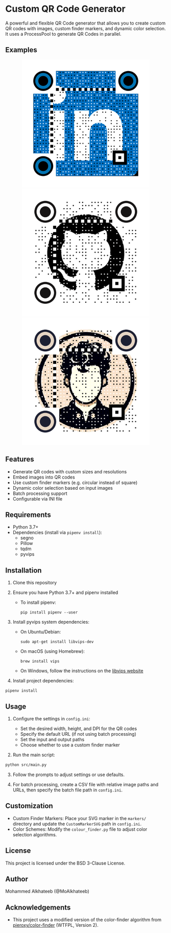 # Custom QR Code Generator

A powerful and flexible QR Code generator that allows you to create custom QR codes with images, custom finder markers, and dynamic color selection. It uses a ProcessPool to generate QR Codes in parallel.

## Examples
<p align="middle"> 
<img src="src/output/QR_circular_linkedin.png" alt="Linkedin Example" width=400>
<img src="src/output/QR_circular_github.png" alt="Github Example" width=400>
<img src="src/output/QR_circular_MoAlkhateebAvatar.png" alt="Avatar Example" width=400>
</p>

## Features

- Generate QR codes with custom sizes and resolutions
- Embed images into QR codes
- Use custom finder markers (e.g. circular instead of square)
- Dynamic color selection based on input images
- Batch processing support
- Configurable via INI file

## Requirements

- Python 3.7+
- Dependencies (install via `pipenv install`):
  - segno
  - Pillow
  - tqdm
  - pyvips

## Installation

1. Clone this repository
2. Ensure you have Python 3.7+ and pipenv installed
   - To install pipenv:
      ```
      pip install pipenv --user
      ```

3. Install pyvips system dependencies:
   - On Ubuntu/Debian:
     ```
     sudo apt-get install libvips-dev
     ```
   - On macOS (using Homebrew):
     ```
     brew install vips
     ```
   - On Windows, follow the instructions on the [libvips website](https://github.com/libvips/libvips/wiki/Build-for-Windows)

4. Install project dependencies:
  ```
  pipenv install
  ```

## Usage

1. Configure the settings in `config.ini`:
   - Set the desired width, height, and DPI for the QR codes
   - Specify the default URL (if not using batch processing)
   - Set the input and output paths
   - Choose whether to use a custom finder marker

2. Run the main script:

```bash
python src/main.py
```

3. Follow the prompts to adjust settings or use defaults.

4. For batch processing, create a CSV file with relative image paths and URLs, then specify the batch file path in `config.ini`.

## Customization

- Custom Finder Markers: Place your SVG marker in the `markers/` directory and update the `CustomMarkerSVG` path in `config.ini`.
- Color Schemes: Modify the `colour_finder.py` file to adjust color selection algorithms.

## License

This project is licensed under the BSD 3-Clause License.

## Author

Mohammed Alkhateeb (@MoAlkhateeb)

## Acknowledgements

- This project uses a modified version of the color-finder algorithm from [pieroxy/color-finder](https://github.com/pieroxy/color-finder) (WTFPL, Version 2).
